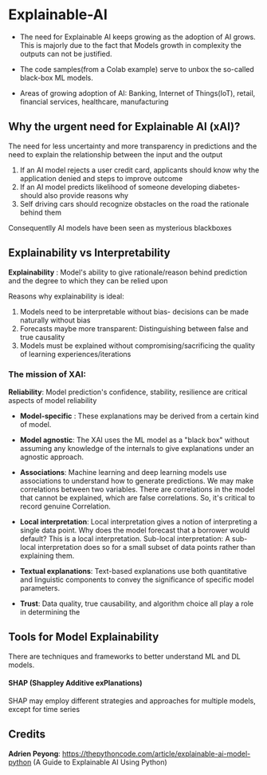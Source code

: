 # Explainable-AI

- The need for Explainable AI keeps growing as the adoption of AI grows. This is majorly due to the fact that Models growth in complexity the outputs can not be justified.

- The code samples(from a Colab example) serve to unbox the so-called black-box ML models.

- Areas of growing adoption of AI: Banking, Internet of Things(IoT), retail, financial services, healthcare, manufacturing

## Why the urgent need for Explainable AI (xAI)?

The need for less uncertainty and more transparency in predictions and the need to explain the relationship between the input and the output

1. If an AI model rejects a user credit card, applicants should know why the application denied and steps to improve outcome
2. If an AI model predicts likelihood of someone developing diabetes- should also provide reasons why
3. Self driving cars should recognize obstacles on the road the rationale behind them

Consequentlly AI models have been seen as mysterious blackboxes

## Explainability vs Interpretability

**Explainability** : Model's ability to give rationale/reason behind prediction and the degree to which they can be relied upon

Reasons why explainability is ideal: 

1. Models need to be interpretable without bias- decisions can be made naturally without bias
2. Forecasts maybe more transparent: Distinguishing between false and true causality
3. Models must be explained without compromising/sacrificing the quality of learning experiences/iterations

### The mission of XAI:

**Reliability**: Model prediction's confidence, stability, resilience are critical aspects of model reliability


- **Model-specific** : These explanations may be derived from a certain kind of model.
- **Model agnostic**: The XAI uses the ML model as a "black box" without assuming any
knowledge of the internals to give explanations under an agnostic approach.

- **Associations**: Machine learning and deep learning models use associations to understand
how to generate predictions. We may make correlations between two variables. There are
correlations in the model that cannot be explained, which are false correlations. So, it's
critical to record genuine Correlation.

- **Local interpretation**: Local interpretation gives a notion of interpreting a single data point.
Why does the model forecast that a borrower would default? This is a local interpretation.
Sub-local interpretation: A sub-local interpretation does so for a small subset of data points
rather than explaining them.

- **Textual explanations**: Text-based explanations use both quantitative and linguistic
components to convey the significance of specific model parameters.

- **Trust**: Data quality, true causability, and algorithm choice all play a role in determining the

## Tools for Model Explainability
There are techniques and frameworks to better understand ML and DL models.

#### SHAP (Shappley Additive exPlanations)
SHAP may employ different strategies and approaches for multiple models, except for time series


## Credits

**Adrien Peyong**: https://thepythoncode.com/article/explainable-ai-model-python (A Guide to Explainable AI
Using Python)